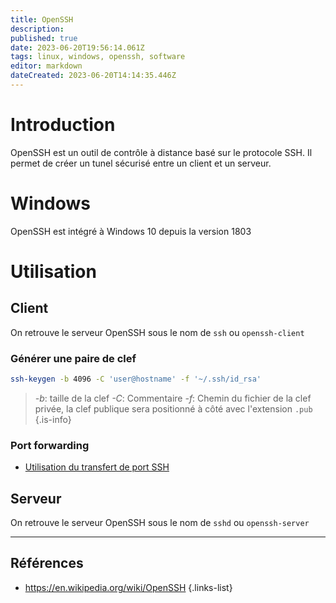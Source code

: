 ```yaml
---
title: OpenSSH
description: 
published: true
date: 2023-06-20T19:56:14.061Z
tags: linux, windows, openssh, software
editor: markdown
dateCreated: 2023-06-20T14:14:35.446Z
---
```


# Introduction
OpenSSH est un outil de contrôle à distance basé sur le protocole SSH. Il permet de créer un tunel sécurisé entre un client et un serveur.

# Windows
OpenSSH est intégré à Windows 10 depuis la version 1803

# Utilisation
## Client
On retrouve le serveur OpenSSH sous le nom de `ssh` ou `openssh-client`
### Générer une paire de clef 
```bash
ssh-keygen -b 4096 -C 'user@hostname' -f '~/.ssh/id_rsa'
``` 
> *-b*: taille de la clef
> *-C*: Commentaire
> *-f*: Chemin du fichier de la clef privée, la clef publique sera positionné à côté avec l'extension `.pub`
{.is-info}

### Port forwarding
- [Utilisation du transfert de port SSH](/openssh/port-forwarding)

## Serveur
On retrouve le serveur OpenSSH sous le nom de `sshd` ou `openssh-server`

---
## Références
- https://en.wikipedia.org/wiki/OpenSSH
{.links-list}